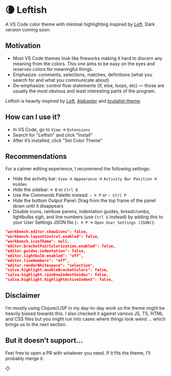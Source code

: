 # 🌘 Leftish

A VS Code color theme with minimal highlighting inspired by [Left](https://100r.co/site/left.html). Dark version coming soon.

## Motivation

* Most VS Code themes look like fireworks making it hard to discern any meaning from the colors. This one aims to be easy on the eyes and reserves colors for meaningful things.
* Emphasize: comments, selections, matches, definitions (what you search for and what you communicate about)
* De-emphasize: control flow statements (if, else, loops, etc) — those are usually the most obvious and least interesting parts of the program.

Leftish is heavily inspired by [Left](https://100r.co/site/left.html), [Alabaster](https://github.com/tonsky/sublime-scheme-alabaster) and [brutalist-theme](https://asylum.madhouse-project.org/blog/2018/09/06/the-brutalist-path/).

## How can I use it?

* In VS Code, go to `View` → `Extensions`
* Search for "Leftish" and click "Install"
* After it’s installed, click "Set Color Theme"

## Recommendations

For a calmer editing experience, I recommend the following settings:

* Hide the activity bar: `View` → `Appearance` → `Activity Bar Position` → `Hidden`
* Hide the sidebar: `⌘ B` or `Ctrl B`
* Use the Commands Palette instead: `⇧ ⌘ P` or `⇧ Ctrl P`
* Hide the bottom Output Panel: Drag from the top frame of the panel down until it disappears
* Disable icons, rainbow parens, indentation guides, breadcrumbs, lightbulbs *sigh*, and line numbers (use `Ctrl G` instead) by adding this to your User Settings JSON file (`⇧ ⌘ P` → `Open User Settings (JSON)`):

```JSON
"workbench.editor.showIcons": false,
"workbench.layoutControl.enabled": false,
"workbench.iconTheme": null,
"editor.bracketPairColorization.enabled": false,
"editor.guides.indentation": false,
"editor.lightbulb.enabled": "off",
"editor.lineNumbers": "off",
"editor.renderWhitespace": "selection",
"calva.highlight.enableBracketColors": false,
"calva.highlight.rainbowIndentGuides": false,
"calva.highlight.highlightActiveIndent": false,
```

## Disclaimer

I’m mostly using Clojure/LISP in my day-to-day work so the theme might be heavily biased towards this. I also checked it against various JS, TS, HTML and CSS files but you might run into cases where things look weird … which brings us to the next section.

## But it doesn’t support…

Feel free to open a PR with whatever you need. If it fits the theme, I’ll probably merge it.

◇
